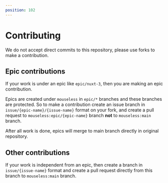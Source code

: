 ```yaml
---
position: 102
---
```


# Contributing

We do not accept direct commits to this repository, please use forks to make a
contribution.

## Epic contributions

If your work is under an epic like `epic/nuxt-3`, then you are making an epic
contribution.

Epics are created under `mouseless` in `epic/*` branches and these branches are
protected. So to make a contribution create an issue branch in
`issue/{epic-name}/{issue-name}` format on your fork, and create a pull request
to `mouseless:epic/{epic-name}` branch __not__ to `mouseless:main` branch.

After all work is done, epics will merge to main branch directly in original
repository.

## Other contributions

If your work is independent from an epic, then create a branch in
`issue/{issue-name}` format and create a pull request directly from this branch
to `mouseless:main` branch.
